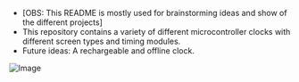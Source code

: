 - [OBS: This README is mostly used for brainstorming ideas and show of the different projects]
- This repository contains a variety of different microcontroller clocks with different screen types and timing modules.
- Future ideas: A rechargeable and offline clock.

![Image](https://github.com/user-attachments/assets/6c2f8584-b6ec-40d6-a152-236f9d633989)
